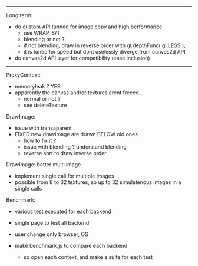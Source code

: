 ******************************************************************
Long term:
* do custom API tunned for image copy and high performance
  * use WRAP_S/T
  * blending or not ?
  * if not blending, draw in reverse order with gl.depthFunc( gl.LESS );
  * it is tuned for speed but dont uselessly diverge from canvas2d API
* do canvas2d API layer for compatibility (ease inclusion)
******************************************************************

ProxyContext:
- memoryleak ? YES
- apparently the canvas and/or textures arent freeed...
  - normal or not ?
  - see deleteTexture

DrawImage:
- issue with transaparent
- FIXED new drawimage are drawn BELOW old ones
  - how to fix it ?
  - issue with blending ? understand blending
  - reverse sort to draw inverse order

DrawImage: better multi image
- implement single call for multiple images
- possible from 8 to 32 textures, so up to 32 simulatenous images in a single calls

Benchmark:
- various test executed for each backend
- single page to test all backend
- user change only browser, OS

- make benchmark.js to compare each backend
  - so open each context, and make a suite for each test
